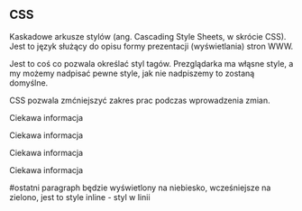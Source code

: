  ## CSS 

   Kaskadowe arkusze stylów (ang. Cascading Style Sheets, w skrócie CSS).
   Jest to język służący do opisu formy prezentacji (wyświetlania) stron WWW.
   
   Jest to coś co pozwala określać styl tagów. 
   Prezglądarka ma włąsne style, a my możemy nadpisać pewne style, 
   jak nie nadpiszemy to zostaną domyślne.
   
   CSS pozwala zmćniejszyć zakres prac podczas wprowadzenia zmian. 

   <style type="text/css">
      /*<![CDATA[*/   ---- CDATA = character data
      p
       {
        color: green;
        font-size: 30px;
       }
      p
      /*]]>*/
   </style>
   </head>
    <body>
 <p>Ciekawa informacja</p>
 <p>Ciekawa informacja</p>
 <p>Ciekawa informacja</p>
 <p style=color: blue>Ciekawa informacja</p>
 
 #ostatni paragraph będzie wyświetlony na niebiesko, wcześniejsze na zielono, 
 jest to style inline - styl w linii
 
 

